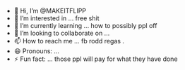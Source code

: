 - 👋 Hi, I’m @MAKEITFLIPP
- 👀 I’m interested in ... free shit
- 🌱 I’m currently learning ... how to possibly ppl off
- 💞️ I’m looking to collaborate on ...
- 📫 How to reach me ... fb rodd regas .
- 😄 Pronouns: ...
- ⚡ Fun fact: ... those ppl will pay for what they have done

<!---
MAKEITFLIPP/MAKEITFLIPP is a ✨ special ✨ repository because its `README.md` (this file) appears on your GitHub profile.
You can click the Preview link to take a look at your changes.
--->
